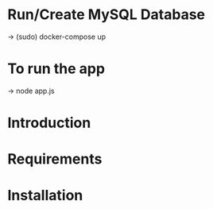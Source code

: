 
# Run/Create MySQL Database
-> (sudo) docker-compose up

# To run the app
-> node app.js

# Introduction

# Requirements

# Installation

